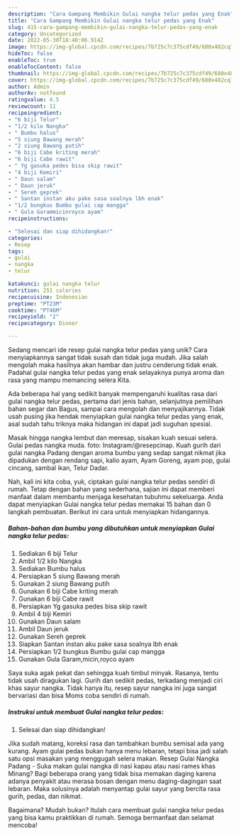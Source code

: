 ```yaml
---
description: "Cara Gampang Membikin Gulai nangka telur pedas yang Enak"
title: "Cara Gampang Membikin Gulai nangka telur pedas yang Enak"
slug: 415-cara-gampang-membikin-gulai-nangka-telur-pedas-yang-enak
category: Uncategorized
date: 2022-05-30T18:40:06.914Z
image: https://img-global.cpcdn.com/recipes/7b725c7c375cdf49/680x482cq70/gulai-nangka-telur-pedas-foto-resep-utama.jpg
hideToc: false
enableToc: true
enableTocContent: false
thumbnail: https://img-global.cpcdn.com/recipes/7b725c7c375cdf49/680x482cq70/gulai-nangka-telur-pedas-foto-resep-utama.jpg
cover: https://img-global.cpcdn.com/recipes/7b725c7c375cdf49/680x482cq70/gulai-nangka-telur-pedas-foto-resep-utama.jpg
author: Admin
authorAv: notfound
ratingvalue: 4.5
reviewcount: 11
recipeingredient:
- "6 biji Telur"
- "1/2 kilo Nangka"
- " Bumbu halus"
- "5 siung Bawang merah"
- "2 siung Bawang putih"
- "6 biji Cabe kriting merah"
- "6 biji Cabe rawit"
- " Yg gasuka pedes bisa skip rawit"
- "4 biji Kemiri"
- " Daun salam"
- " Daun jeruk"
- " Sereh geprek"
- " Santan instan aku pake sasa soalnya lbh enak"
- "1/2 bungkus Bumbu gulai cap mangga"
- " Gula Garammicinroyco ayam"
recipeinstructions:

- "Selesai dan siap dihidangkan!"
categories:
- Resep
tags:
- gulai
- nangka
- telur

katakunci: gulai nangka telur 
nutrition: 251 calories
recipecuisine: Indonesian
preptime: "PT23M"
cooktime: "PT46M"
recipeyield: "2"
recipecategory: Dinner

---
```





Sedang mencari ide resep gulai nangka telur pedas yang unik? Cara menyiapkannya sangat tidak susah dan tidak juga mudah. Jika salah mengolah maka hasilnya akan hambar dan justru cenderung tidak enak. Padahal gulai nangka telur pedas yang enak selayaknya punya aroma dan rasa yang mampu memancing selera Kita.





Ada beberapa hal yang sedikit banyak mempengaruhi kualitas rasa dari gulai nangka telur pedas, pertama dari jenis bahan, selanjutnya pemilihan bahan segar dan Bagus, sampai cara mengolah dan menyajikannya. Tidak usah pusing jika hendak menyiapkan gulai nangka telur pedas yang enak,      asal sudah tahu triknya maka hidangan ini dapat jadi suguhan spesial.














Masak hingga nangka lembut dan meresap, sisakan kuah sesuai selera. Gulai pedas nangka muda. foto: Instagram/@resepcinap. Kuah gurih dari gulai nangka Padang dengan aroma bumbu yang sedap sangat nikmat jika dipadukan dengan rendang sapi, kalio ayam, Ayam Goreng, ayam pop, gulai cincang, sambal ikan, Telur Dadar.






Nah, kali ini kita coba, yuk, ciptakan gulai nangka telur pedas sendiri di rumah. Tetap dengan bahan yang sederhana, sajian ini dapat memberi manfaat dalam membantu menjaga kesehatan tubuhmu sekeluarga. Anda dapat menyiapkan Gulai nangka telur pedas memakai 15 bahan dan 0 langkah pembuatan. Berikut ini cara untuk menyiapkan hidangannya.

<!--inarticleads1-->

##### Bahan-bahan dan bumbu yang dibutuhkan untuk menyiapkan Gulai nangka telur pedas:

1. Sediakan 6 biji Telur
1. Ambil 1/2 kilo Nangka
1. Sediakan  Bumbu halus
1. Persiapkan 5 siung Bawang merah
1. Gunakan 2 siung Bawang putih
1. Gunakan 6 biji Cabe kriting merah
1. Gunakan 6 biji Cabe rawit
1. Persiapkan  Yg gasuka pedes bisa skip rawit
1. Ambil 4 biji Kemiri
1. Gunakan  Daun salam
1. Ambil  Daun jeruk
1. Gunakan  Sereh geprek
1. Siapkan  Santan instan aku pake sasa soalnya lbh enak
1. Persiapkan 1/2 bungkus Bumbu gulai cap mangga
1. Gunakan  Gula Garam,micin,royco ayam


Saya suka agak pekat dan sehingga kuah timbul minyak. Rasanya, tentu tidak usah diragukan lagi. Gurih dan sedikit pedas, terkadang menjadi ciri khas sayur nangka. Tidak hanya itu, resep sayur nangka ini juga sangat bervariasi dan bisa Moms coba sendiri di rumah. 

<!--inarticleads2-->

##### Instruksi untuk membuat Gulai nangka telur pedas:


1. Selesai dan siap dihidangkan!

Jika sudah matang, koreksi rasa dan tambahkan bumbu semisal ada yang kurang. Ayam gulai pedas bukan hanya menu lebaran, tetapi bisa jadi salah satu opsi masakan yang menggugah selera makan. Resep Gulai Nangka Padang - Suka makan gulai nangka di nasi kapau atau nasi rames khas Minang? Bagi beberapa orang yang tidak bisa memakan daging karena adanya penyakit atau merasa bosan dengan menu daging-dagingan saat lebaran. Maka solusinya adalah menyantap gulai sayur yang bercita rasa gurih, pedas, dan nikmat. 

Bagaimana? Mudah bukan? Itulah cara membuat gulai nangka telur pedas yang bisa kamu praktikkan di rumah. Semoga bermanfaat dan selamat mencoba!
